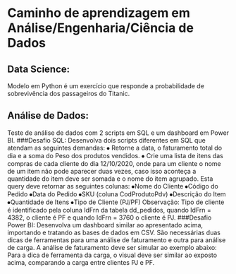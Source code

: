 # Caminho de aprendizagem em Análise/Engenharia/Ciência de  Dados

## Data Science:
Modelo em Python é um exercício que responde a probabilidade de sobrevivência dos passageiros do Titanic.


## Análise de Dados:
Teste de análise de dados com 2 scripts em SQL e um dashboard em Power BI.
###Desafio SQL:
 Desenvolva dois scripts diferentes em SQL que atendam as seguintes demandas:
  ⦁	Retorne a data, o faturamento total do dia e a soma do Peso dos produtos vendidos.
  ⦁	Crie uma lista de itens das compras de cada cliente do dia 12/10/2020, onde para um cliente o nome de um item não pode aparecer duas vezes, caso isso aconteça a quantidade do item deve ser somada e o nome do item agrupado. Esta query deve retornar as seguintes colunas: ⦁Nome do Cliente ⦁Código do Pedido ⦁Data do Pedido ⦁SKU (coluna CodProdutoPdv) ⦁Descrição do Item ⦁Quantidade de Itens ⦁Tipo de Cliente (PJ/PF)
   Observação: Tipo de cliente é identificado pela coluna IdFrn da tabela dd_pedidos, quando IdFrn = 4382, o cliente é PF e quando IdFrn = 3760 o cliente é PJ.
###Desafio Power BI:
 Desenvolva um dashboard similar ao apresentado acima, importando e tratando as bases de dados em CSV. São necessárias duas dicas de ferramentas para uma análise de faturamento e outra para análise de carga. A análise de faturamento deve ser simular ao exemplo abaixo:
 Para a dica de ferramenta da carga, o visual deve ser similar ao exposto acima, comparando a carga entre clientes PJ e PF.
